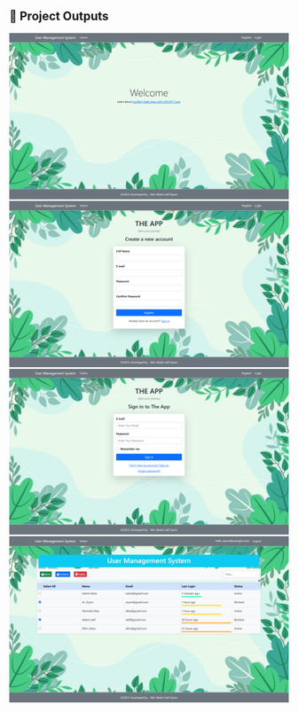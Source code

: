 ## 📸 Project Outputs

![User 1](Outputs/user1.png)
![User 2](Outputs/user2.png)
![User 3](Outputs/user3.png)
![User 4](Outputs/user4.png)

